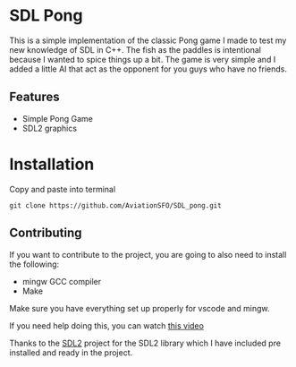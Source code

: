 # SDL Pong
This is a simple implementation of the classic Pong game I made to test my new knowledge of SDL in C++. The fish as the paddles is intentional because I wanted to spice things up a bit. The game is very simple and I added a little AI that act as the opponent for you guys who have no friends.

## Features
- Simple Pong Game
- SDL2 graphics

# Installation
Copy and paste into terminal
```
git clone https://github.com/AviationSFO/SDL_pong.git
```

## Contributing
If you want to contribute to the project, you are going to also need to install the following:

* mingw GCC compiler
* Make

Make sure you have everything set up properly for vscode and mingw.

If you need help doing this, you can watch [this video](https://www.youtube.com/watch?v=jUZZC9UXyFs)

Thanks to the [SDL2](https://www.libsdl.org/) project for the SDL2 library which I have included pre installed and ready in the project.
